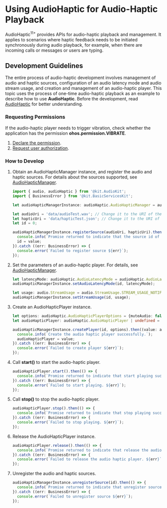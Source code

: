 # Using AudioHaptic for Audio-Haptic Playback

AudioHaptic<sup>11+</sup> provides APIs for audio-haptic playback and management. It applies to scenarios where haptic feedback needs to be initiated synchronously during audio playback, for example, when there are incoming calls or messages or users are typing.

## Development Guidelines

The entire process of audio-haptic development involves management of audio and haptic sources, configuration of an audio latency mode and audio stream usage, and creation and management of an audio-haptic player. This topic uses the process of one-time audio-haptic playback as an example to describe how to use **AudioHaptic**. Before the development, read [AudioHaptic](../../reference/apis-audio-kit/js-apis-audioHaptic.md#audiohapticmanager) for better understanding.

### Requesting Permissions

If the audio-haptic player needs to trigger vibration, check whether the application has the permission **ohos.permission.VIBRATE**.

1. [Declare the permission](../../security/AccessToken/declare-permissions.md).
2. [Request user authorization](../../security/AccessToken/request-user-authorization.md).

### How to Develop

1. Obtain an AudioHapticManager instance, and register the audio and haptic sources. For details about the sources supported, see [AudioHapticManager](../../reference/apis-audio-kit/js-apis-audioHaptic.md#audiohapticmanager).

   ```ts
   import { audio, audioHaptic } from '@kit.AudioKit';
   import { BusinessError } from '@kit.BasicServicesKit';

   let audioHapticManagerInstance: audioHaptic.AudioHapticManager = audioHaptic.getAudioHapticManager();

   let audioUri = 'data/audioTest.wav'; // Change it to the URI of the target audio source.
   let hapticUri = 'data/hapticTest.json'; // Change it to the URI of the target haptic source.
   let id = 0;

   audioHapticManagerInstance.registerSource(audioUri, hapticUri).then((value: number) => {
     console.info(`Promise returned to indicate that the source id of the registered source ${value}.`);
     id = value;
   }).catch ((err: BusinessError) => {
     console.error(`Failed to register source ${err}`);
   });
   ```

2. Set the parameters of an audio-haptic player. For details, see [AudioHapticManager](../../reference/apis-audio-kit/js-apis-audioHaptic.md#audiohapticmanager).

   ```ts
   let latencyMode: audioHaptic.AudioLatencyMode = audioHaptic.AudioLatencyMode.AUDIO_LATENCY_MODE_FAST;
   audioHapticManagerInstance.setAudioLatencyMode(id, latencyMode);

   let usage: audio.StreamUsage = audio.StreamUsage.STREAM_USAGE_NOTIFICATION;
   audioHapticManagerInstance.setStreamUsage(id, usage);
   ```

3. Create an AudioHapticPlayer instance.

   ```ts
   let options: audioHaptic.AudioHapticPlayerOptions = {muteAudio: false, muteHaptics: false};
   let audioHapticPlayer: audioHaptic.AudioHapticPlayer | undefined = undefined;

   audioHapticManagerInstance.createPlayer(id, options).then((value: audioHaptic.AudioHapticPlayer) => {
     console.info(`Create the audio haptic player successfully.`);
     audioHapticPlayer = value;
   }).catch ((err: BusinessError) => {
     console.error(`Failed to create player ${err}`);
   });
   ```

4. Call **start()** to start the audio-haptic player.

   ```ts
   audioHapticPlayer.start().then(() => {
     console.info(`Promise returned to indicate that start playing successfully.`);
   }).catch ((err: BusinessError) => {
     console.error(`Failed to start playing. ${err}`);
   });
   ```

5. Call **stop()** to stop the audio-haptic player.

   ```ts
   audioHapticPlayer.stop().then(() => {
     console.info(`Promise returned to indicate that stop playing successfully.`);
   }).catch ((err: BusinessError) => {
     console.error(`Failed to stop playing. ${err}`);
   });
   ```

6. Release the AudioHapticPlayer instance.

   ```ts
   audioHapticPlayer.release().then(() => {
     console.info(`Promise returned to indicate that release the audio haptic player successfully.`);
   }).catch ((err: BusinessError) => {
     console.error(`Failed to release the audio haptic player. ${err}`);
   });
   ```

7. Unregister the audio and haptic sources.

   ```ts
   audioHapticManagerInstance.unregisterSource(id).then(() => {
     console.info(`Promise returned to indicate that unregister source successfully`);
   }).catch ((err: BusinessError) => {
     console.error(`Failed to unregister source ${err}`);
   });
   ```
